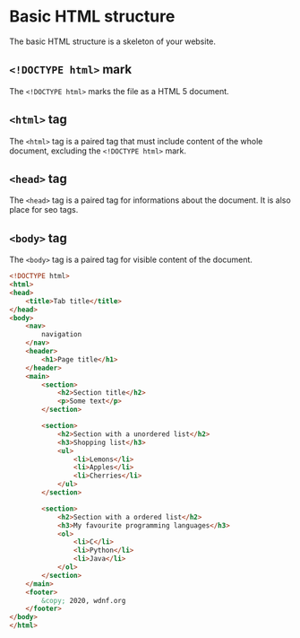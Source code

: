 # Basic HTML structure
The basic HTML structure is a skeleton of your website.

## `<!DOCTYPE html>` mark
The `<!DOCTYPE html>` marks the file as a HTML 5 document.

## `<html>` tag
The `<html>` tag is a paired tag that must include content of the whole document, excluding the `<!DOCTYPE html>` mark.

## `<head>` tag
The `<head>` tag is a paired tag for informations about the document.
It is also place for seo tags.

## `<body>` tag
The `<body>` tag is a paired tag for visible content of the document.

```html
<!DOCTYPE html>
<html>
<head>
    <title>Tab title</title>
</head>
<body>
    <nav>
        navigation
    </nav>
    <header>
        <h1>Page title</h1>
    </header>
    <main>
        <section>
            <h2>Section title</h2>
            <p>Some text</p>
        </section>

        <section>
            <h2>Section with a unordered list</h2>
            <h3>Shopping list</h3>
            <ul>
                <li>Lemons</li>
                <li>Apples</li>
                <li>Cherries</li>
            </ul>
        </section>

        <section>
            <h2>Section with a ordered list</h2>
            <h3>My favourite programming languages</h3>
            <ol>
                <li>C</li>
                <li>Python</li>
                <li>Java</li>
            </ol>
        </section>
    </main>
    <footer>
        &copy; 2020, wdnf.org
    </footer>
</body>
</html>
```